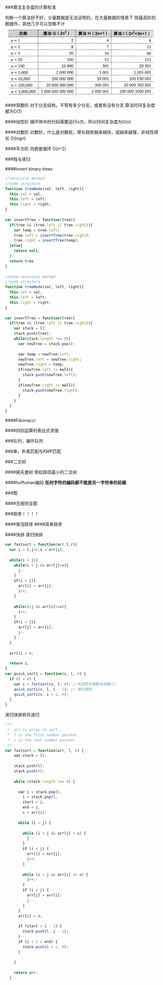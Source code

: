 ###算法复杂度的计算标准

判断一个算法好不好，少量数据是无法证明的，在大量数据的情景下
除最高阶的数据外，其他几乎可以忽略不计
![](./img/poly-add.png)

####常数阶
对于分支结构，不管有多少分支，或者有没有分支
算法时间复杂度都为O(1)

####线性阶
循环体中的代码需要运行n次，所以时间复杂度为O(n)

####对数阶
对数阶，什么是对数呢，增长趋势越来越快，或越来越慢，非线性增长
O(logn)

####平方阶
内嵌套循环 O(n^2)

###栈与递归

####invert binary trees
```javascript
//recursive method
//node structure
function treeNode(val, left, right){
  this.val = val;
  this.left = left;
  this.right = right;
}

var invertTree = function(tree){
  if(tree && (tree.left || tree.right)){
    var temp = tree.left;
    tree.left = invertTree(tree.right);
    tree.right = invertTree(temp);
  }else{
    return null;
  }
  return tree
}

//none-recursive method
//node structure
function treeNode(val, left, right){
  this.val = val;
  this.left = left;
  this.right = right;
}

var invertTree = function(tree){
  if(tree && (tree.left || tree.right)){
    var stack = [];
    stack.push(tree);
    while(stack.length !== 0){
      var newTree = stack.pop();
      
      var temp = newTree.left;
      newTree.left = newTree.right;
      newTree.right = temp;
      if(newTree.left != null){
        stack.push(newTree.left);
      }
      if(newTree.right != null){
        stack.push(newTree.right);
      }
    }
  }
}
```

####Fibonacci

####四则运算的表达式求值

###队列，循环队列

###串，朴素匹配与KMP匹配

###二叉树

####赫夫曼树
带权路径最小的二叉树

####huffuman编码
**任何字符的编码都不能是另一字符串的前缀**

###图

####无相完全图

###排序！！！！

####冒泡排序
####简单排序

####快排
递归快排
```javascript
var fastsort = function(arr,l,r){
  var i = l,j=r,x = arr[i];

  while(i < j){
    while(i < j && arr[j]>x){
      j--
    }
    if(i < j){
      arr[i] = arr[j];
      i++;
    }

    while(i<j && arr[i]<=x){
      i++;
    }
    if(i < j){
      arr[j] = arr[i];
      j--
    }
  }

  arr[i] = x;

  return i;
}
var quick_sort1 = function(s, l, r) {
  if (l < r) {
    var i = fastsort(s, l, r); //先成挖坑填数法调整s[]  
    quick_sort1(s, l, i - 1); // 递归调用   
    quick_sort1(s, i + 1, r);
  }
}
```

递归快排转非递归
```javascript
/**
 *  arr is array to sort , 
 *  l is the first number pointer , 
 *  r is the last number pointer
 */
var fastsort = function(arr, l, r) {
    var stack = [];
	
    stack.push(l);
    stack.push(r);

    while (stack.length !== 0) {

      var j = stack.pop(),
        i = stack.pop(),
        start = i,
        end = j,
        x = arr[i];

      while (i < j) {

        while (i < j && arr[j] > x) {
          j--
        }
        if (i < j) {
          arr[i] = arr[j];
          i++;
        }

        while (i < j && arr[i] <= x) {
          i++;
        }
        if (i < j) {
          arr[j] = arr[i];
          j--
        }
      }
      arr[i] = x;

      if (start < i - 1) {
        stack.push(l, i - 1);
      }
      if (i + 1 < end) {
        stack.push(i + 1, r);
      }

    }

    return arr;
  }
```